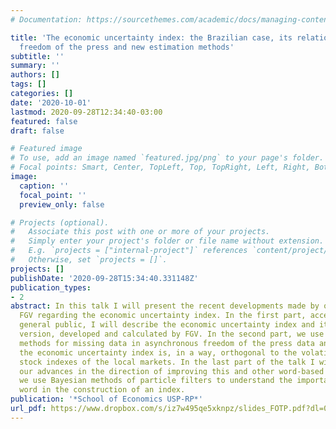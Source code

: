 ```yaml
---
# Documentation: https://sourcethemes.com/academic/docs/managing-content/

title: 'The economic uncertainty index: the Brazilian case, its relations with the
  freedom of the press and new estimation methods'
subtitle: ''
summary: ''
authors: []
tags: []
categories: []
date: '2020-10-01'
lastmod: 2020-09-28T12:34:40-03:00
featured: false
draft: false

# Featured image
# To use, add an image named `featured.jpg/png` to your page's folder.
# Focal points: Smart, Center, TopLeft, Top, TopRight, Left, Right, BottomLeft, Bottom, BottomRight.
image:
  caption: ''
  focal_point: ''
  preview_only: false

# Projects (optional).
#   Associate this post with one or more of your projects.
#   Simply enter your project's folder or file name without extension.
#   E.g. `projects = ["internal-project"]` references `content/project/deep-learning/index.md`.
#   Otherwise, set `projects = []`.
projects: []
publishDate: '2020-09-28T15:34:40.331148Z'
publication_types:
- 2
abstract: In this talk I will present the recent developments made by our group at
  FGV regarding the economic uncertainty index. In the first part, accessible to the
  general public, I will describe the economic uncertainty index and its Brazilian
  version, developed and calculated by FGV. In the second part, we use Bayesian inference
  methods for missing data in asynchronous freedom of the press data and show that
  the economic uncertainty index is, in a way, orthogonal to the volatility of the
  stock indexes of the local markets. In the last part of the talk I will present
  our advances in the direction of improving this and other word-based indexes, where
  we use Bayesian methods of particle filters to understand the importance of each
  word in the construction of an index.
publication: '*School of Economics USP-RP*'
url_pdf: https://www.dropbox.com/s/iz7w495qe5xknpz/slides_FOTP.pdf?dl=0
---
```

